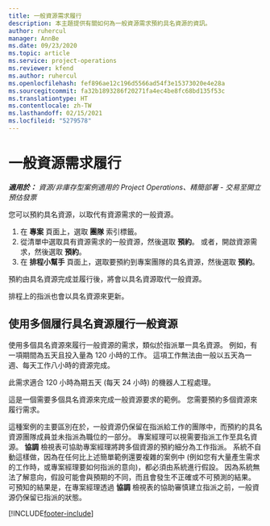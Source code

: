 ```yaml
---
title: 一般資源需求履行
description: 本主題提供有關如何為一般資源需求預約具名資源的資訊。
author: ruhercul
manager: AnnBe
ms.date: 09/23/2020
ms.topic: article
ms.service: project-operations
ms.reviewer: kfend
ms.author: ruhercul
ms.openlocfilehash: fef896ae12c196d5566ad54f3e15373020e4e28a
ms.sourcegitcommit: fa32b1893286f20271fa4ec4be8fc68bd135f53c
ms.translationtype: HT
ms.contentlocale: zh-TW
ms.lasthandoff: 02/15/2021
ms.locfileid: "5279578"
---
```

# <a name="generic-resource-requirement-fulfillment"></a>一般資源需求履行

_**適用於：** 資源/非庫存型案例適用的 Project Operations、精簡部署 - 交易至開立預估發票_

您可以預約具名資源，以取代有資源需求的一般資源。

1. 在 **專案** 頁面上，選取 **團隊** 索引標籤。
2. 從清單中選取具有資源需求的一般資源，然後選取 **預約**。 或者，開啟資源需求，然後選取 **預約**。
3. 在 **排程小幫手** 頁面上，選取要預約到專案團隊的具名資源，然後選取 **預約**。

預約由具名資源完成並履行後，將會以具名資源取代一般資源。

排程上的指派也會以具名資源來更新。

## <a name="fulfill-a-generic-resource-with-multiple-named-resources"></a>使用多個履行具名資源履行一般資源
使用多個具名資源來履行一般資源的需求，類似於指派單一具名資源。 例如，有一項期間為五天且投入量為 120 小時的工作。 這項工作無法由一般以五天為一週、每天工作八小時的資源完成。 

此需求適合 120 小時為期五天 (每天 24 小時) 的機器人工程處理。

這是一個需要多個具名資源來完成一般資源要求的範例。 您需要預約多個資源來履行需求。

這種案例的主要區別在於，一般資源仍保留在指派給工作的團隊中，而預約的具名資源團隊成員並未指派為職位的一部分。 專案經理可以視需要指派工作至具名資源。 **協調** 檢視表可協助專案經理將跨多個資源的預約細分為工作指派。 系統不自動這樣做，因為在任何比上述簡單範例還要複雜的案例中 (例如您有大量產生需求的工作時，或專案經理要如何指派的意向)，都必須由系統進行假設。 因為系統無法了解意向，假設可能會與預期的不同，而且會發生不正確或不可預測的結果。 可預知的結果是，在專案經理透過 **協調** 檢視表的協助審慎建立指派之前，一般資源仍保留已指派的狀態。




[!INCLUDE[footer-include](../includes/footer-banner.md)]